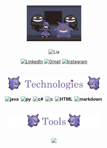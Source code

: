 <p align="center">
    <a>
        <img width="35%" src = dancinha.gif >
    <br><br>
    <img src="https://readme-typing-svg.demolab.com?font=Century&size=35&duration=2800&pause=2000&color=74679b&center=true&vCenter=true&width=940&height=80&lines=Lia's+GitHub" align="middle" alt="Lia">
</p>


<!--Contatos -->

<div align="center">

[![LinkedIn](https://img.shields.io/badge/LinkedIn-0077B5?style=for-the-badge&logo=linkedin&logoColor=white&color=74679b)](https://www.linkedin.com/in/liandry/) [![Gmail](https://img.shields.io/badge/Gmail-333333?style=for-the-badge&logo=gmail&logoColor=white&color=74679b)](mailto:jvictoriasilva.contato@gmail.com) [![Instagram](https://img.shields.io/badge/-Instagram-%23E4405F?style=for-the-badge&logo=instagram&logoColor=white&color=74679b)](https://www.instagram.com/cutennbad/)

</div>

<div align="center">
  <h4><font color="" face="Century"> </font></h4>
</div>

#

<!-- Tecnologias -->

<div align="center">
    <img src="lalala.png" width="300"/><b>
</div>

<br>

<div align="center">
  <img src="https://skillicons.dev/icons?i=java&theme=light" height="40" alt="java" />&nbsp;
  <img src="https://skillicons.dev/icons?i=python&theme=dark" height="40" alt="py" />&nbsp;
  <img src="https://skillicons.dev/icons?i=cs&theme=light" height="40" alt="c#" />&nbsp;
  <img src="https://skillicons.dev/icons?i=c&theme=light" height="40" alt="c" />&nbsp;
  <img src="https://skillicons.dev/icons?i=html" height="40" alt="HTML" />&nbsp;
  <img src="https://skillicons.dev/icons?i=md&theme=light" height="40" alt="markdown" />&nbsp;
</div>

#

<!-- Ferramentas -->

<div align="center">
    <img src="tutu.png" width="300"/><b>
</div>
<br> 

<p align="center"style="aling:center" width="81" style="width: 70px; height: 81px; margin-right: 6px; margin-bottom: 0px;">
  <a href="https://skillicons.dev">
    <img width = "300"src = https://skillicons.dev/icons?i=git,figma,bun,linux,eclipse,postman,notion,pycharm,idea,rider,nodejs,vscode&theme=light&perline=6 />
  </a>
</p>

